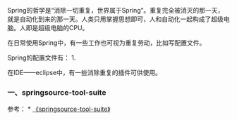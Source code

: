 Spring的哲学是“消除一切重复，世界属于Spring”。重复完全被消灭的那一天，就是自动化到来的那一天。人类只用掌握思想即可，人和自动化一起构成了超级电脑。人即是超级电脑的CPU。  

在日常使用Spring中，有一些工作也可视为重复劳动，比如写配置文件。

Spring的配置文件有：
1. 


在IDE——eclipse中，有一些消除重复的插件可供使用。

### 一、springsource-tool-suite





参考：
    * [《springsource-tool-suite》](https://blog.csdn.net/u010203767/article/details/67655846)